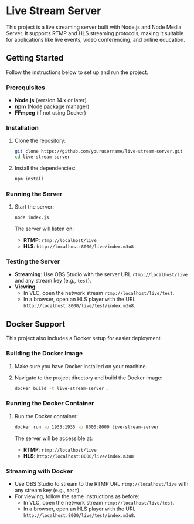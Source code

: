 # Live Stream Server

This project is a live streaming server built with Node.js and Node Media Server. It supports RTMP and HLS streaming protocols, making it suitable for applications like live events, video conferencing, and online education.

## Getting Started

Follow the instructions below to set up and run the project.

### Prerequisites

- **Node.js** (version 14.x or later)
- **npm** (Node package manager)
- **FFmpeg** (if not using Docker)

### Installation

1. Clone the repository:

   ```bash
   git clone https://github.com/yourusername/live-stream-server.git
   cd live-stream-server
   ```

2. Install the dependencies:

   ```bash
   npm install
   ```

### Running the Server

1. Start the server:

   ```bash
   node index.js
   ```

   The server will listen on:
   - **RTMP**: `rtmp://localhost/live`
   - **HLS**: `http://localhost:8000/live/index.m3u8`

### Testing the Server

- **Streaming**: Use OBS Studio with the server URL `rtmp://localhost/live` and any stream key (e.g., `test`).
- **Viewing**: 
  - In VLC, open the network stream `rtmp://localhost/live/test`.
  - In a browser, open an HLS player with the URL `http://localhost:8000/live/test/index.m3u8`.

## Docker Support

This project also includes a Docker setup for easier deployment.

### Building the Docker Image

1. Make sure you have Docker installed on your machine.
2. Navigate to the project directory and build the Docker image:

   ```bash
   docker build -t live-stream-server .
   ```

### Running the Docker Container

1. Run the Docker container:

   ```bash
   docker run -p 1935:1935 -p 8000:8000 live-stream-server
   ```

   The server will be accessible at:
   - **RTMP**: `rtmp://localhost/live`
   - **HLS**: `http://localhost:8000/live/index.m3u8`

### Streaming with Docker

- Use OBS Studio to stream to the RTMP URL `rtmp://localhost/live` with any stream key (e.g., `test`).
- For viewing, follow the same instructions as before:
  - In VLC, open the network stream `rtmp://localhost/live/test`.
  - In a browser, open an HLS player with the URL `http://localhost:8000/live/test/index.m3u8`.
